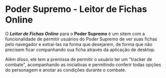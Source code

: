 # Poder Supremo - Leitor de Fichas Online
O ***Leitor de Fichas Online*** para o **Poder Supremo** é um sitem com a funcionalidade de permitir usuários do Poder Supremo de ver suas fichas pelo navegador e extraí-las na forma que desejarem, de forma que não precisem ficar companhando sua ficha através da aplicação de desktop.

Além disso, ele tem a premissa de permitir o usuário ter um "tracker de combate", acompanhando as iniciativas e permitindo conferir todas opções do personagem e anotar as condições durante o combate.